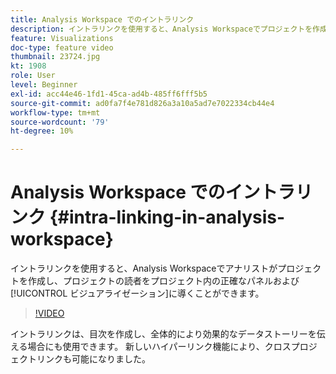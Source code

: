 ```yaml
---
title: Analysis Workspace でのイントラリンク
description: イントラリンクを使用すると、Analysis Workspaceでプロジェクトを作成するアナリストは、プロジェクトの読者をプロジェクト内の正確なパネルおよびビジュアライゼーションに導くことができます。
feature: Visualizations
doc-type: feature video
thumbnail: 23724.jpg
kt: 1908
role: User
level: Beginner
exl-id: acc44e46-1fd1-45ca-ad4b-485ff6fff5b5
source-git-commit: ad0fa7f4e781d826a3a10a5ad7e7022334cb44e4
workflow-type: tm+mt
source-wordcount: '79'
ht-degree: 10%

---
```


# Analysis Workspace でのイントラリンク {#intra-linking-in-analysis-workspace}

イントラリンクを使用すると、Analysis Workspaceでアナリストがプロジェクトを作成し、プロジェクトの読者をプロジェクト内の正確なパネルおよび[!UICONTROL ビジュアライゼーション]に導くことができます。

>[!VIDEO](https://video.tv.adobe.com/v/23724/?quality=12)

イントラリンクは、目次を作成し、全体的により効果的なデータストーリーを伝える場合にも使用できます。 新しいハイパーリンク機能により、クロスプロジェクトリンクも可能になりました。
